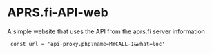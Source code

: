 # APRS.fi-API-web
A simple website that uses the API from the aprs.fi server  information

` const url = 'api-proxy.php?name=MYCALL-1&what=loc'`

